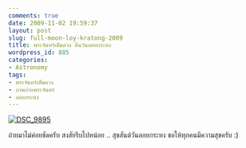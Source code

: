 ```yaml
---
comments: true
date: 2009-11-02 19:59:37
layout: post
slug: full-moon-loy-kratong-2009
title: พระจันทร์เต็มดวง คืนวันลอยกระทง
wordpress_id: 885
categories:
- Astronomy
tags:
- พระจันทร์เต็มดวง
- ภาพภ่ายพระจันทร์
- ลอยกระทง
---
```


[![DSC_9895](http://www.armno.in.th/wp-content/uploads/2009/11/DSC_9895_thumb.jpg)](http://www.armno.in.th/wp-content/uploads/2009/11/DSC_9895.jpg)



ถ่ายมาไม่ค่อยชัดครับ สงสัยรีบไปหน่อย .. สุขสันต์วันลอยกระทง ขอให้ทุกคนมีความสุขครับ :)
